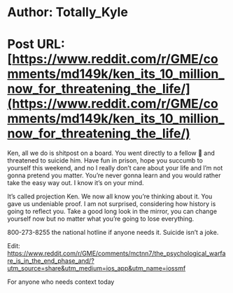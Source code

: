 # Author: Totally_Kyle
# Post URL: [https://www.reddit.com/r/GME/comments/md149k/ken_its_10_million_now_for_threatening_the_life/](https://www.reddit.com/r/GME/comments/md149k/ken_its_10_million_now_for_threatening_the_life/)


Ken, all we do is shitpost on a board. You went directly to a fellow 🦍 and threatened to suicide him. Have fun in prison, hope you succumb to yourself this weekend, and no I really don’t care about your life and I’m not gonna pretend you matter. You’re never gonna learn and you would rather take the easy way out. I know it’s on your mind.




It’s called projection Ken. We now all know you’re thinking about it. You gave us undeniable proof. I am not surprised, considering how history is going to reflect you. Take a good long look in the mirror, you can change yourself now but no matter what you’re going to lose everything.




800-273-8255 the national hotline if anyone needs it. Suicide isn’t a joke.


Edit: https://www.reddit.com/r/GME/comments/mctnn7/the_psychological_warfare_is_in_the_end_phase_and/?utm_source=share&utm_medium=ios_app&utm_name=iossmf


For anyone who needs context today